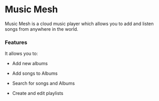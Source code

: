 # Music Mesh
Music Mesh is a cloud music player which allows you to add and listen songs from anywhere in the world.

### Features
It allows you to:
 - Add new albums 

 - Add songs to Albums

 - Search for songs and Albums

 - Create and edit playlists



